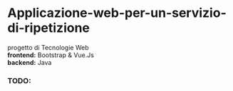 # Applicazione-web-per-un-servizio-di-ripetizione
progetto di Tecnologie Web <br>
**frontend:** Bootstrap & Vue.Js <br>
**backend:** Java <br>

### TODO: 
